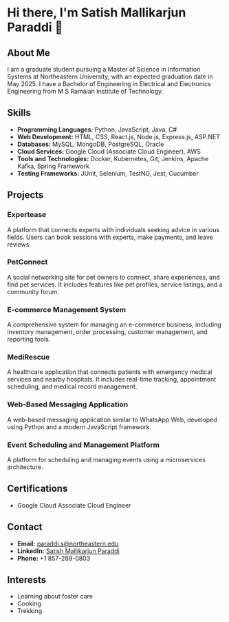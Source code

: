 # Hi there, I'm Satish Mallikarjun Paraddi 👋

## About Me

I am a graduate student pursuing a Master of Science in Information Systems at Northeastern University, with an expected graduation date in May 2025. I have a Bachelor of Engineering in Electrical and Electronics Engineering from M S Ramaiah Institute of Technology.

## Skills

- **Programming Languages:** Python, JavaScript, Java, C#
- **Web Development:** HTML, CSS, React.js, Node.js, Express.js, ASP.NET
- **Databases:** MySQL, MongoDB, PostgreSQL, Oracle
- **Cloud Services:** Google Cloud (Associate Cloud Engineer), AWS
- **Tools and Technologies:** Docker, Kubernetes, Git, Jenkins, Apache Kafka, Spring Framework
- **Testing Frameworks:** JUnit, Selenium, TestNG, Jest, Cucumber

## Projects



### Expertease
A platform that connects experts with individuals seeking advice in various fields. Users can book sessions with experts, make payments, and leave reviews.

### PetConnect
A social networking site for pet owners to connect, share experiences, and find pet services. It includes features like pet profiles, service listings, and a community forum.

### E-commerce Management System
A comprehensive system for managing an e-commerce business, including inventory management, order processing, customer management, and reporting tools.

### MediRescue
A healthcare application that connects patients with emergency medical services and nearby hospitals. It includes real-time tracking, appointment scheduling, and medical record management.
### Web-Based Messaging Application
A web-based messaging application similar to WhatsApp Web, developed using Python and a modern JavaScript framework.

### Event Scheduling and Management Platform
A platform for scheduling and managing events using a microservices architecture.

## Certifications

- Google Cloud Associate Cloud Engineer

## Contact

- **Email:** [paraddi.s@northeastern.edu](mailto:paraddi.s@northeastern.edu)
- **LinkedIn:** [Satish Mallikarjun Paraddi](https://www.linkedin.com/in/satish-mallikarjun-paraddi)
- **Phone:** +1 857-269-0803

## Interests

- Learning about foster care
- Cooking
- Trekking
